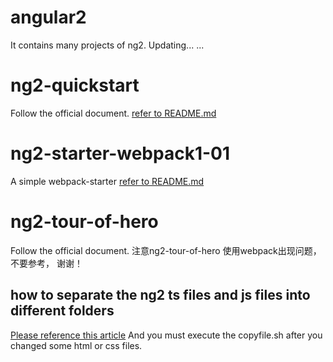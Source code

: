# angular2
It contains many projects of ng2.  Updating... ...

# ng2-quickstart
Follow the official document. [refer to README.md](./ng2-quickstart/README.md)

# ng2-starter-webpack1-01
A simple webpack-starter [refer to README.md](./ng2-starter-webpack1-01/README.md)

# ng2-tour-of-hero
Follow the official document. 
注意ng2-tour-of-hero 使用webpack出现问题，不要参考， 谢谢！

## how to separate the ng2 ts files and js files into different folders
[Please reference this article](http://www.jianshu.com/p/9bd75adaed6f)
And you must execute the copyfile.sh after you changed some html or css files.




